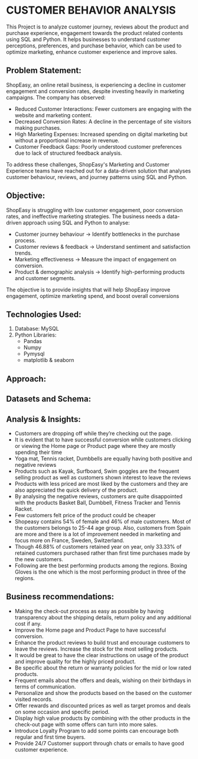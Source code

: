 # CUSTOMER BEHAVIOR ANALYSIS

This Project is to analyze customer journey, reviews about the product and purchase experience, engagement towards the product related contents using SQL and Python. It helps businesses to understand customer perceptions, preferences, and purchase behavior, which can be used to optimize marketing, enhance customer experience and improve sales.

## Problem Statement:
ShopEasy, an online retail business, is experiencing a decline in customer engagement and conversion rates, despite investing heavily in marketing campaigns. The company has observed:
- Reduced Customer Interactions: Fewer customers are engaging with the website and marketing content.
- Decreased Conversion Rates: A decline in the percentage of site visitors making purchases.
- High Marketing Expenses: Increased spending on digital marketing but without a proportional increase in revenue.
- Customer Feedback Gaps: Poorly understood customer preferences due to lack of structured feedback analysis.

To address these challenges, ShopEasy's Marketing and Customer Experience teams have reached out for a data-driven solution that analyses customer behaviour, reviews, and journey patterns using SQL and Python.

## Objective:
ShopEasy is struggling with low customer engagement, poor conversion rates, and ineffective marketing strategies. The business needs a data-driven approach using SQL and Python to analyse:
- Customer journey behaviour → Identify bottlenecks in the purchase process.
- Customer reviews & feedback → Understand sentiment and satisfaction trends.
- Marketing effectiveness → Measure the impact of engagement on conversion.
- Product & demographic analysis → Identify high-performing products and customer segments.

The objective is to provide insights that will help ShopEasy improve engagement, optimize marketing spend, and boost overall conversions

## Technologies Used:
1.	Database: MySQL
2.	Python Libraries: 
      - Pandas
      - Numpy
      - Pymysql
      - matplotlib & seaborn

## Approach:
 
## Datasets and Schema:
 
## Analysis & Insights:
- Customers are dropping off while they’re checking out the page.
- It is evident that to have successful conversion while customers clicking or viewing the Home page or Product page where they are mostly spending their time
- Yoga mat, Tennis racket, Dumbbells are equally having both positive and negative reviews
- Products such as Kayak, Surfboard, Swim goggles are the frequent selling product as well as customers shown interest to leave the reviews
- Products with less priced are most liked by the customers and they are also appreciated the quick delivery of the product.
- By analysing the negative reviews, customers are quite disappointed with the products Basket Ball, Dumbbell, Fitness Tracker and Tennis Racket.
- Few customers felt price of the product could be cheaper
- Shopeasy contains 54% of female and 46% of male customers. Most of the customers belongs to 25-44 age group. Also, customers from Spain are more and there is a lot of improvement needed in marketing and focus more on France, Sweden, Switzerland.
- Though 46.88% of customers retained year on year, only 33.33% of retained customers purchased rather than first time purchases made by the new customers.
- Following are the best performing products among the regions. Boxing Gloves is the one which is the most performing product in three of the regions.

## Business recommendations:
- Making the check-out process as easy as possible by having transparency about the shipping details, return policy and any additional cost if any.
- Improve the Home page and Product Page to have successful conversion.
- Enhance the product reviews to build trust and encourage customers to leave the reviews. Increase the stock for the most selling products.
- It would be great to have the clear instructions on usage of the product and improve quality for the highly priced product.
- Be specific about the return or warranty policies for the mid or low rated products.
- Frequent emails about the offers and deals, wishing on their birthdays in terms of communication.
- Personalize and show the products based on the based on the customer visited records.
- Offer rewards and discounted prices as well as target promos and deals on some occasion and specific period.
- Display high value products by combining with the other products in the check-out page with some offers can turn into more sales.
- Introduce Loyalty Program to add some points can encourage both regular and first time buyers.
- Provide 24/7 Customer support through chats or emails to have good customer experience.
